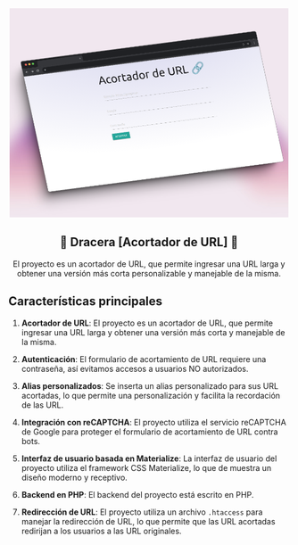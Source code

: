 <div align="center">

<img alt="Dracera" src="https://github.com/javiermaturana/Drecera/blob/main/dracera.png" width="500" />

## 🔗 Dracera [Acortador de URL] 🔗

El proyecto es un acortador de URL, que permite ingresar una URL larga y obtener una versión más corta personalizable y manejable de la misma.

</div>

## Características principales

1. **Acortador de URL**: El proyecto es un acortador de URL, que permite ingresar una URL larga y obtener una versión más corta y manejable de la misma.

2. **Autenticación**: El formulario de acortamiento de URL requiere una contraseña, así evitamos accesos a usuarios NO autorizados.

3. **Alias personalizados**: Se inserta un alias personalizado para sus URL acortadas, lo que permite una personalización y facilita la recordación de las URL.

4. **Integración con reCAPTCHA**: El proyecto utiliza el servicio reCAPTCHA de Google para proteger el formulario de acortamiento de URL contra bots.

5. **Interfaz de usuario basada en Materialize**: La interfaz de usuario del proyecto utiliza el framework CSS Materialize, lo que de muestra un diseño moderno y receptivo.

6. **Backend en PHP**: El backend del proyecto está escrito en PHP.

7. **Redirección de URL**: El proyecto utiliza un archivo `.htaccess` para manejar la redirección de URL, lo que permite que las URL acortadas redirijan a los usuarios a las URL originales.
